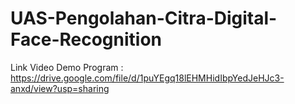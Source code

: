 # UAS-Pengolahan-Citra-Digital-Face-Recognition
Link Video Demo Program : https://drive.google.com/file/d/1puYEgq18lEHMHidIbpYedJeHJc3-anxd/view?usp=sharing
